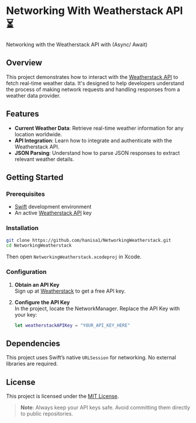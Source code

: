 # Networking With Weatherstack API ⏳
Networking with the Weatherstack API with (Async/ Await)

## Overview

This project demonstrates how to interact with the [Weatherstack API](https://weatherstack.com/) to fetch real-time weather data. It's designed to help developers understand the process of making network requests and handling responses from a weather data provider.

## Features

- **Current Weather Data**: Retrieve real-time weather information for any location worldwide.  
- **API Integration**: Learn how to integrate and authenticate with the Weatherstack API.  
- **JSON Parsing**: Understand how to parse JSON responses to extract relevant weather details.

## Getting Started

### Prerequisites

- [Swift](https://swift.org/) development environment  
- An active [Weatherstack API](https://weatherstack.com/) key

### Installation

```bash
git clone https://github.com/hanisa1/NetworkingWeatherstack.git
cd NetworkingWeatherstack
```

Then open `NetworkingWeatherstack.xcodeproj` in Xcode.

### Configuration

1. **Obtain an API Key**  
   Sign up at [Weatherstack](https://weatherstack.com/) to get a free API key.

2. **Configure the API Key**  
   In the project, locate the NetworkManager. Replace the API Key with your key:

   ```swift
   let weatherstackAPIKey = "YOUR_API_KEY_HERE"
   ```


## Dependencies

This project uses Swift’s native `URLSession` for networking. No external libraries are required.


## License

This project is licensed under the [MIT License](https://github.com/hanisa1/NetworkingWeatherstack/blob/main/LICENSE).


> **Note**: Always keep your API keys safe. Avoid committing them directly to public repositories.

